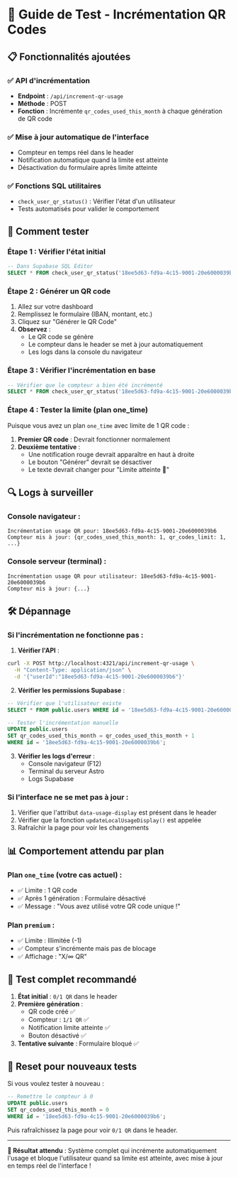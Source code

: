 # 🧪 Guide de Test - Incrémentation QR Codes

## 📋 Fonctionnalités ajoutées

### ✅ **API d'incrémentation**

- **Endpoint** : `/api/increment-qr-usage`
- **Méthode** : POST
- **Fonction** : Incrémente `qr_codes_used_this_month` à chaque génération de QR code

### ✅ **Mise à jour automatique de l'interface**

- Compteur en temps réel dans le header
- Notification automatique quand la limite est atteinte
- Désactivation du formulaire après limite atteinte

### ✅ **Fonctions SQL utilitaires**

- `check_user_qr_status()` : Vérifier l'état d'un utilisateur
- Tests automatisés pour valider le comportement

## 🚀 **Comment tester**

### **Étape 1 : Vérifier l'état initial**

```sql
-- Dans Supabase SQL Editor
SELECT * FROM check_user_qr_status('18ee5d63-fd9a-4c15-9001-20e6000039b6');
```

### **Étape 2 : Générer un QR code**

1. Allez sur votre dashboard
2. Remplissez le formulaire (IBAN, montant, etc.)
3. Cliquez sur "Générer le QR Code"
4. **Observez** :
   - Le QR code se génère
   - Le compteur dans le header se met à jour automatiquement
   - Les logs dans la console du navigateur

### **Étape 3 : Vérifier l'incrémentation en base**

```sql
-- Vérifier que le compteur a bien été incrémenté
SELECT * FROM check_user_qr_status('18ee5d63-fd9a-4c15-9001-20e6000039b6');
```

### **Étape 4 : Tester la limite (plan one_time)**

Puisque vous avez un plan `one_time` avec limite de 1 QR code :

1. **Premier QR code** : Devrait fonctionner normalement
2. **Deuxième tentative** :
   - Une notification rouge devrait apparaître en haut à droite
   - Le bouton "Générer" devrait se désactiver
   - Le texte devrait changer pour "Limite atteinte 🚫"

## 🔍 **Logs à surveiller**

### **Console navigateur** :

```
Incrémentation usage QR pour: 18ee5d63-fd9a-4c15-9001-20e6000039b6
Compteur mis à jour: {qr_codes_used_this_month: 1, qr_codes_limit: 1, ...}
```

### **Console serveur** (terminal) :

```
Incrémentation usage QR pour utilisateur: 18ee5d63-fd9a-4c15-9001-20e6000039b6
Compteur mis à jour: {...}
```

## 🛠️ **Dépannage**

### **Si l'incrémentation ne fonctionne pas** :

1. **Vérifier l'API** :

```bash
curl -X POST http://localhost:4321/api/increment-qr-usage \
  -H "Content-Type: application/json" \
  -d '{"userId":"18ee5d63-fd9a-4c15-9001-20e6000039b6"}'
```

2. **Vérifier les permissions Supabase** :

```sql
-- Vérifier que l'utilisateur existe
SELECT * FROM public.users WHERE id = '18ee5d63-fd9a-4c15-9001-20e6000039b6';

-- Tester l'incrémentation manuelle
UPDATE public.users
SET qr_codes_used_this_month = qr_codes_used_this_month + 1
WHERE id = '18ee5d63-fd9a-4c15-9001-20e6000039b6';
```

3. **Vérifier les logs d'erreur** :
   - Console navigateur (F12)
   - Terminal du serveur Astro
   - Logs Supabase

### **Si l'interface ne se met pas à jour** :

1. Vérifier que l'attribut `data-usage-display` est présent dans le header
2. Vérifier que la fonction `updateLocalUsageDisplay()` est appelée
3. Rafraîchir la page pour voir les changements

## 📊 **Comportement attendu par plan**

### **Plan `one_time` (votre cas actuel)** :

- ✅ Limite : 1 QR code
- ✅ Après 1 génération : Formulaire désactivé
- ✅ Message : "Vous avez utilisé votre QR code unique !"

### **Plan `premium`** :

- ✅ Limite : Illimitée (-1)
- ✅ Compteur s'incrémente mais pas de blocage
- ✅ Affichage : "X/∞ QR"

## 🎯 **Test complet recommandé**

1. **État initial** : `0/1 QR` dans le header
2. **Première génération** :
   - QR code créé ✅
   - Compteur : `1/1 QR` ✅
   - Notification limite atteinte ✅
   - Bouton désactivé ✅
3. **Tentative suivante** : Formulaire bloqué ✅

## 🔄 **Reset pour nouveaux tests**

Si vous voulez tester à nouveau :

```sql
-- Remettre le compteur à 0
UPDATE public.users
SET qr_codes_used_this_month = 0
WHERE id = '18ee5d63-fd9a-4c15-9001-20e6000039b6';
```

Puis rafraîchissez la page pour voir `0/1 QR` dans le header.

---

**🎉 Résultat attendu** : Système complet qui incrémente automatiquement l'usage et bloque l'utilisateur quand sa limite est atteinte, avec mise à jour en temps réel de l'interface !
